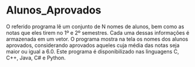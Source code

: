 # Alunos_Aprovados
O referido programa lê um conjunto de N nomes de alunos, bem como as notas que eles tirem no 1º e 2º semestres. Cada uma dessas informações é armazenada em um vetor. O programa mostra na tela os nomes dos alunos aprovados, considerando aprovados aqueles cuja média das notas seja maior ou igual a 6.0. Este programa é disponibilizado nas linguagens C, C++, Java, C# e Python.
